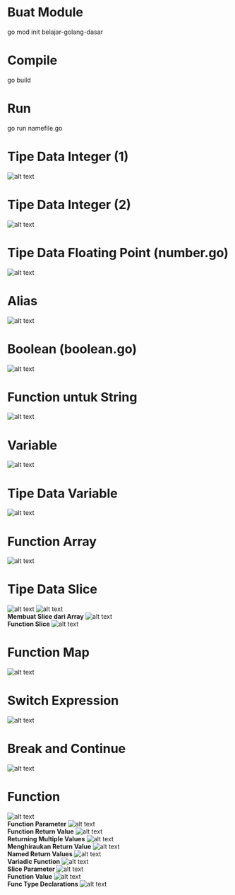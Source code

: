 # Buat Module
go mod init belajar-golang-dasar

# Compile
go build

# Run
go run namefile.go

# Tipe Data Integer (1)
![alt text](image/image.png)

# Tipe Data Integer (2)
![alt text](image/image2.png)

# Tipe Data Floating Point (number.go)
![alt text](image/image3.png)

# Alias
![alt text](image/image4.png)

# Boolean (boolean.go)
![alt text](image/image5.png)

# Function untuk String
![alt text](image/image6.png)

# Variable
![alt text](image/image7.png)

# Tipe Data Variable
![alt text](image/image8.png)

# Function Array
![alt text](image/image9.png)

# Tipe Data Slice
![alt text](image/image10.png)
![alt text](image/image11.png)\
**Membuat Slice dari Array**
![alt text](image/image12.png)\
**Function Slice**
![alt text](image/image13.png)
# Function Map
![alt text](image/image14.png)
# Switch Expression
![alt text](image/image15.png)
# Break and Continue
![alt text](image/image16.png)
# Function
![alt text](image/image17.png)\
**Function Parameter**
![alt text](image/image18.png)\
**Function Return Value**
![alt text](image/image19.png)\
**Returning Multiple Values**
![alt text](image/image20.png)\
**Menghiraukan Return Value**
![alt text](image/image21.png)\
**Named Return Values**
![alt text](image/image22.png)\
**Variadic Function**
![alt text](image/image23.png)\
**Slice Parameter**
![alt text](image/image24.png)\
**Function Value**
![alt text](image/image25.png)\
**Func Type Declarations**
![alt text](image/image26.png)